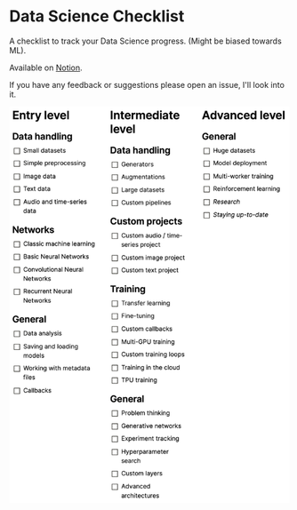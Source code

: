 # Data Science Checklist
A checklist to track your Data Science progress. (Might be biased towards ML).

Available on [Notion](https://www.notion.so/A-checklist-to-track-your-Data-Science-progress-9de80b1b23c04634904168991247b651).

If you have any feedback or suggestions please open an issue, I'll look into it.


![the checklist](/update.png)



